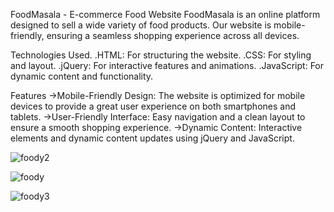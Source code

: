 FoodMasala - E-commerce Food Website
FoodMasala is an online platform designed to sell a wide variety of food products. 
Our website is mobile-friendly, ensuring a seamless shopping experience across all devices.

Technologies Used.
.HTML: For structuring the website.
.CSS: For styling and layout.
.jQuery: For interactive features and animations.
.JavaScript: For dynamic content and functionality.

Features
->Mobile-Friendly Design: The website is optimized for mobile devices to provide a great user experience on both smartphones and tablets.
->User-Friendly Interface: Easy navigation and a clean layout to ensure a smooth shopping experience.
->Dynamic Content: Interactive elements and dynamic content updates using jQuery and JavaScript.

![foody2](https://user-images.githubusercontent.com/71552773/205292467-c0c82227-eb98-4f2c-ad01-6ac64232dac4.PNG)

![foody](https://user-images.githubusercontent.com/71552773/205292439-432dc63d-d6a9-4f1b-aacb-b72d10f80151.PNG)

![foody3](https://user-images.githubusercontent.com/71552773/205292490-dfcc1bd5-09c5-4eb7-9ae3-95a88bfd2779.PNG)
